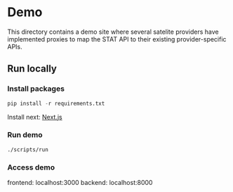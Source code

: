# Demo

This directory contains a demo site where several satelite providers
have implemented proxies to map the STAT API to their existing
provider-specific APIs.

## Run locally

### Install packages

```python
pip install -r requirements.txt
```

Install next: [Next.js](https://nextjs.org/)

### Run demo

```shell
./scripts/run
```

### Access demo

frontend: localhost:3000
backend: localhost:8000
